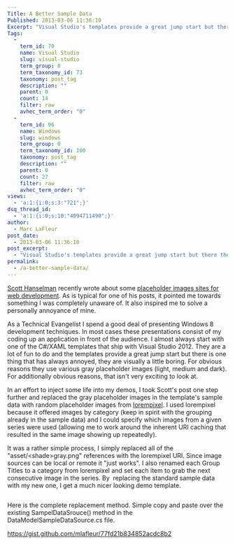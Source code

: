 ```yaml
---
Title: A Better Sample Data
Published: 2013-03-06 11:36:10
Excerpt: "Visual Studio's templates provide a great jump start but there they are tab visually boring out of the box. Here we spice them up a bit with placeholder images. "
Tags:
  - 
    term_id: 70
    name: Visual Studio
    slug: visual-studio
    term_group: 0
    term_taxonomy_id: 73
    taxonomy: post_tag
    description: ""
    parent: 0
    count: 14
    filter: raw
    avhec_term_order: "0"
  - 
    term_id: 96
    name: Windows
    slug: windows
    term_group: 0
    term_taxonomy_id: 100
    taxonomy: post_tag
    description: ""
    parent: 0
    count: 27
    filter: raw
    avhec_term_order: "0"
views:
  - 'a:1:{i:0;s:3:"721";}'
dsq_thread_id:
  - 'a:1:{i:0;s:10:"4094711490";}'
author:
  - Marc LaFleur
post_date:
  - 2013-03-06 11:36:10
post_excerpt:
  - "Visual Studio's templates provide a great jump start but there they are tab visually boring out of the box. Here we spice them up a bit with placeholder images. "
permalink:
  - /a-better-sample-data/
---
```

<a href="http://www.hanselman.com" target="_blank">Scott Hanselman</a> recently wrote about some <a href="http://www.hanselman.com/blog/TheInternetsBestPlaceholderImageSitesForWebDevelopment.aspx" target="_blank">placeholder images sites for web development</a>. As is typical for one of his posts, it pointed me towards something I was completely unaware of. It also inspired me to solve a personally annoyance of mine.

<img alt="" src="http://massivescale.azurewebsites.net/wp-content/uploads/2013/03/030613_1640_ABetterSamp1.jpg" align="right" />As a Technical Evangelist I spend a good deal of presenting Windows 8 development techniques. In most cases these presentations consist of my coding up an application in front of the audience. I almost always start with one of the C#/XAML templates that ship with Visual Studio 2012. They are a lot of fun to do and the templates provide a great jump start but there is one thing that has always annoyed, they are visually a little boring. For obvious reasons they use various gray placeholder images (light, medium and dark). For additionally obvious reasons, that isn't very exciting to look at.

In an effort to inject some life into my demos, I took Scott's post one step further and replaced the gray placeholder images in the template's sample data with random placeholder images from <a href="http://lorempixel.com/">lorempixel</a>. I used lorempixel because it offered images by category (keep in spirit with the grouping already in the sample data) and I could specify which images from a given series were used (allowing me to work around the inherent URI caching that resulted in the same image showing up repeatedly).

It was a rather simple process, I simply replaced all of the "asset/&lt;shade&gt;gray.png" references with the lorempixel URI. Since image sources can be local or remote it "just works". I also renamed each Group Titles to a category from lorempixel and set each item to grab the next consecutive image in the series. By  replacing the standard sample data with my new one, I get a much nicer looking demo template.
<p style="text-align: center;"><img alt="" src="http://massivescale.azurewebsites.net/wp-content/uploads/2013/03/030613_1640_ABetterSamp2.jpg" /></p>
Here is the complete replacement method. Simple copy and paste over the existing SampelDataSrouce() method in the DataModelSampleDataSource.cs file.

https://gist.github.com/mlafleur/77fd21b834852acdc8b2